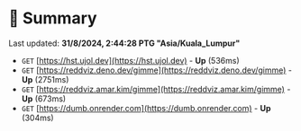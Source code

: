 # 📖 Summary
Last updated: **31/8/2024, 2:44:28 PTG "Asia/Kuala_Lumpur"**

- `GET` [https://hst.ujol.dev](https://hst.ujol.dev) - **Up** (536ms)
- `GET` [https://reddviz.deno.dev/gimme](https://reddviz.deno.dev/gimme) - **Up** (2751ms)
- `GET` [https://reddviz.amar.kim/gimme](https://reddviz.amar.kim/gimme) - **Up** (673ms)
- `GET` [https://dumb.onrender.com](https://dumb.onrender.com) - **Up** (304ms)
